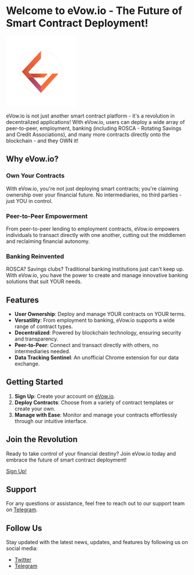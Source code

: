 # Welcome to eVow.io - The Future of Smart Contract Deployment!

[![eVow Logo](https://github.com/eVowIO/.github/blob/main/logo192.png)](https://evow.io)

eVow.io is not just another smart contract platform - it's a revolution in decentralized applications! With eVow.io, users can deploy a wide array of peer-to-peer, employment, banking (including ROSCA - Rotating Savings and Credit Associations), and many more contracts directly onto the blockchain - and they OWN it!

## Why eVow.io?

### Own Your Contracts
With eVow.io, you're not just deploying smart contracts; you're claiming ownership over your financial future. No intermediaries, no third parties - just YOU in control.

### Peer-to-Peer Empowerment
From peer-to-peer lending to employment contracts, eVow.io empowers individuals to transact directly with one another, cutting out the middlemen and reclaiming financial autonomy.

### Banking Reinvented
ROSCA? Savings clubs? Traditional banking institutions just can't keep up. With eVow.io, you have the power to create and manage innovative banking solutions that suit YOUR needs.

## Features

- **User Ownership**: Deploy and manage YOUR contracts on YOUR terms.
- **Versatility**: From employment to banking, eVow.io supports a wide range of contract types.
- **Decentralized**: Powered by blockchain technology, ensuring security and transparency.
- **Peer-to-Peer**: Connect and transact directly with others, no intermediaries needed.
- **Data Tracking Sentinel**: An unofficial Chrome extension for our data exchange.

## Getting Started

1. **Sign Up**: Create your account on [eVow.io](https://evow.io).
2. **Deploy Contracts**: Choose from a variety of contract templates or create your own.
3. **Manage with Ease**: Monitor and manage your contracts effortlessly through our intuitive interface.

## Join the Revolution

Ready to take control of your financial destiny? Join eVow.io today and embrace the future of smart contract deployment!

[Sign Up!](https://evow.io)

## Support

For any questions or assistance, feel free to reach out to our support team on [Telegram](https://t.me/OfficialEvowDiscussion).

## Follow Us

Stay updated with the latest news, updates, and features by following us on social media:

- [Twitter](https://twitter.com/eVowIO)
- [Telegram](https://t.me/OfficialEvowDiscussion)


